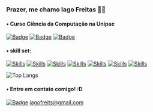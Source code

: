 ### Prazer, me chamo Iago Freitas 👨‍💻
#### • Curso Ciência da Computação na Unipac

[![Badge](https://img.shields.io/badge/LinkedIn-0077B5?style=for-the-badge&logo=linkedin&logoColor=white)](https://www.linkedin.com/in/iagocfreitas)
[![Badge](https://img.shields.io/badge/-Hackerrank-2EC866?style=for-the-badge&logo=HackerRank&logoColor=white)](https://www.hackerrank.com/profile/iagofreits)
[![Badge](https://img.shields.io/badge/Exercism%20-%20purple?style=for-the-badge&logo=Exercism)](https://exercism.org/profiles/IagoFreitas)

#### • skill set:

[![Skills](https://img.shields.io/badge/C-00599C?style=for-the-badge&logo=c&logoColor=white)]()
[![Skills](https://img.shields.io/badge/C%2B%2B-00599C?style=for-the-badge&logo=c%2B%2B&logoColor=white)]()
[![Skills](https://img.shields.io/badge/Python-3776AB?style=for-the-badge&logo=python&logoColor=white)]()
[![Skills](https://img.shields.io/badge/HTML5-E34F26?style=for-the-badge&logo=html5&logoColor=white)]()
[![Skills](https://img.shields.io/badge/CSS3-1572B6?style=for-the-badge&logo=css3&logoColor=white)]()
[![Skills](https://img.shields.io/badge/PHP-777BB4?style=for-the-badge&logo=php&logoColor=whit)]()
[![Skills](https://img.shields.io/badge/MySQL-00000F?style=for-the-badge&logo=mysql&logoColor=white)]()

![Top Langs](https://github-readme-stats.vercel.app/api/top-langs/?username=IagoGIT7&layout=compact)

#### • Entre em contato comigo! :D

[![Badge](https://img.shields.io/badge/Gmail-D14836?style=for-the-badge&logo=gmail&logoColor=white)]() iagofreits@gmail.com
